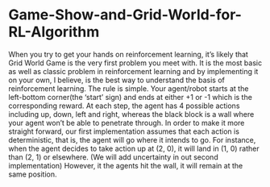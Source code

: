 # Game-Show-and-Grid-World-for-RL-Algorithm
When you try to get your hands on reinforcement learning, it’s likely that Grid World Game is the very first problem you meet with. It is the most basic as well as classic problem in reinforcement learning and by implementing it on your own, I believe, is the best way to understand the basis of reinforcement learning.
The rule is simple. Your agent/robot starts at the left-bottom corner(the ‘start’ sign) and ends at either +1 or -1 which is the corresponding reward. At each step, the agent has 4 possible actions including up, down, left and right, whereas the black block is a wall where your agent won’t be able to penetrate through. In order to make it more straight forward, our first implementation assumes that each action is deterministic, that is, the agent will go where it intends to go. For instance, when the agent decides to take action up at (2, 0), it will land in (1, 0) rather than (2, 1) or elsewhere. (We will add uncertainty in out second implementation) However, it the agents hit the wall, it will remain at the same position.
